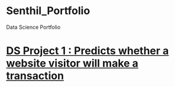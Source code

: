 # Senthil_Portfolio
Data Science Portfolio

# [DS Project 1 : Predicts whether a website visitor will make a transaction ](https://github.com/senthildsc/AppliedDataScience.git)

